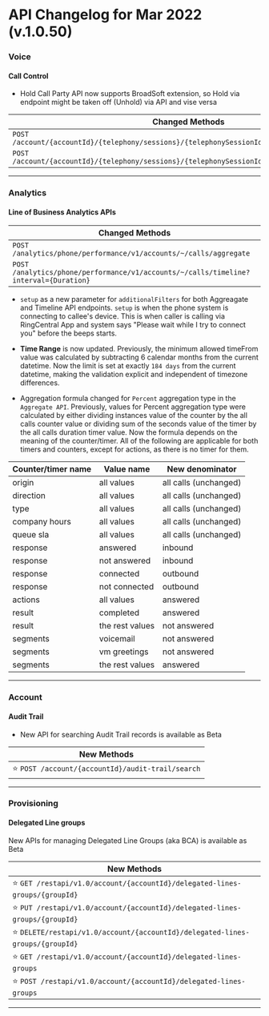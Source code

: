 # API Changelog for Mar 2022 (v.1.0.50)

### Voice

#### Call Control

* Hold Call Party API now supports BroadSoft extension, so Hold via endpoint might be taken off (Unhold) via API and vise versa

|Changed Methods|
|-----------|
|`POST /account/{accountId}/{telephony/sessions}/{telephonySessionId/parties/{partyId}/hold`|
|`POST /account/{accountId}/{telephony/sessions}/{telephonySessionId/parties/{partyId}/unhold`|

---

### Analytics

#### Line of Business Analytics APIs

|Changed Methods|
|-----------|
| `POST /analytics/phone/performance/v1/accounts/~/calls/aggregate`|
| `POST /analytics/phone/performance/v1/accounts/~/calls/timeline?interval={Duration}`|

* `setup` as a new parameter for `additionalFilters` for both Aggreagate and Timeline API endpoints. `setup` is when the phone system is connecting to callee's device. This is when caller is calling via RingCentral App and system says "Please wait while I try to connect you" before the beeps starts.

* **Time Range** is now updated. Previously, the minimum allowed timeFrom value was calculated by subtracting 6 calendar months from the current datetime. Now the limit is set at exactly `184 days` from the current datetime, making the validation explicit and independent of timezone differences.

* Aggregation formula changed for `Percent` aggregation type in the `Aggregate API`. Previously, values for Percent aggregation type were calculated by either dividing instances value of the counter by the all calls counter value or dividing sum of the seconds value of the timer by the all calls duration timer value. Now the formula depends on the meaning of the counter/timer. All of the following are applicable for both timers and counters, except for actions, as there is no timer for them.

| Counter/timer name|	Value name |	New denominator |
|---|---|---|
| origin | all values |	all calls (unchanged) |
| direction	| all values | all calls (unchanged) |
| type	| all values | all calls (unchanged) |
| company hours	| all values | all calls (unchanged) |
| queue sla	| all values | all calls (unchanged) |
| response | answered	| inbound |
| response | not answered	| inbound |
| response | connected | outbound |
| response | not connected | outbound |
| actions	| all values | answered |
| result | completed | answered |
| result | the rest values | not answered |
| segments | voicemail | not answered |
| segments | vm greetings	| not answered |
| segments | the rest values | answered |

---

### Account

#### Audit Trail

* New API for searching Audit Trail records is available as Beta

|New Methods|
|-----------|
|⭐️ `POST /account/{accountId}/audit-trail/search`|

---

### Provisioning

#### Delegated Line groups

New APIs for managing Delegated Line Groups (aka BCA) is available as Beta

|New Methods|
|-----------|
|⭐️ `GET /restapi/v1.0/account/{accountId}/delegated-lines-groups/{groupId}`|
|⭐️ `PUT /restapi/v1.0/account/{accountId}/delegated-lines-groups/{groupId}`|
|⭐️ `DELETE/restapi/v1.0/account/{accountId}/delegated-lines-groups/{groupId}`|
|⭐️ `GET /restapi/v1.0/account/{accountId}/delegated-lines-groups`|
|⭐️ `POST /restapi/v1.0/account/{accountId}/delegated-lines-groups`|

---
